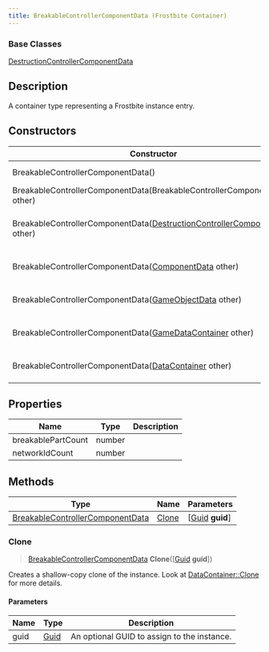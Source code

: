 ```yaml
---
title: BreakableControllerComponentData (Frostbite Container)
---
```

### Base Classes

[DestructionControllerComponentData](DestructionControllerComponentData)

## Description

A container type representing a Frostbite instance entry.

## Constructors

| Constructor                                                                                                      | Description                                                                                                                                                                  |
| ---------------------------------------------------------------------------------------------------------------- | ---------------------------------------------------------------------------------------------------------------------------------------------------------------------------- |
| BreakableControllerComponentData()                                                                               | Create a new instance of this container type.                                                                                                                                |
| BreakableControllerComponentData(BreakableControllerComponentData other)                                         | Create a reference copy of an instance of the same type.                                                                                                                     |
| BreakableControllerComponentData([DestructionControllerComponentData](DestructionControllerComponentData) other) | Upcast an instance of type [DestructionControllerComponentData](DestructionControllerComponentData) to [BreakableControllerComponentData](BreakableControllerComponentData). |
| BreakableControllerComponentData([ComponentData](ComponentData) other)                                           | Upcast an instance of type [ComponentData](ComponentData) to [BreakableControllerComponentData](BreakableControllerComponentData).                                           |
| BreakableControllerComponentData([GameObjectData](GameObjectData) other)                                         | Upcast an instance of type [GameObjectData](GameObjectData) to [BreakableControllerComponentData](BreakableControllerComponentData).                                         |
| BreakableControllerComponentData([GameDataContainer](GameDataContainer) other)                                   | Upcast an instance of type [GameDataContainer](GameDataContainer) to [BreakableControllerComponentData](BreakableControllerComponentData).                                   |
| BreakableControllerComponentData([DataContainer](/vext/ref/cls/shr/datacontainer) other)                      | Upcast an instance of type [DataContainer](/vext/ref/cls/shr/datacontainer) to [BreakableControllerComponentData](BreakableControllerComponentData).                      |

## Properties

| Name               | Type   | Description |
| ------------------ | ------ | ----------- |
| breakablePartCount | number |             |
| networkIdCount     | number |             |

## Methods

| Type                                                                 | Name            | Parameters                                     |
| -------------------------------------------------------------------- | --------------- | ---------------------------------------------- |
| [BreakableControllerComponentData](BreakableControllerComponentData) | [Clone](#clone) | \[[Guid](/vext/ref/cls/shr/guid) **guid**\] |

### Clone

> [BreakableControllerComponentData](BreakableControllerComponentData) **Clone**(\[[Guid](/vext/ref/cls/shr/guid) **guid**\])

Creates a shallow-copy clone of the instance. Look at [DataContainer::Clone](/vext/ref/cls/shr/datacontainer#clone) for more details.

#### Parameters

| Name | Type         | Description                                 |
| ---- | ------------ | ------------------------------------------- |
| guid | [Guid](Guid) | An optional GUID to assign to the instance. |

